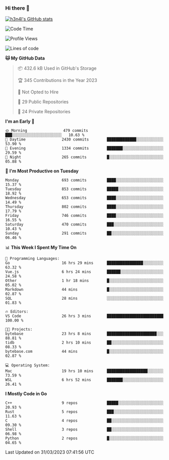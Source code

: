 ### Hi there 👋

[![h3n4l's GitHub stats](https://github-readme-stats.vercel.app/api?username=h3n4l&count_private=true&show_icons=true&theme=radical)](https://github.com/h3n4l/github-readme-stats)

<!--START_SECTION:waka-->
![Code Time](http://img.shields.io/badge/Code%20Time-1%2C093%20hrs%2024%20mins-blue)

![Profile Views](http://img.shields.io/badge/Profile%20Views-0-blue)

![Lines of code](https://img.shields.io/badge/From%20Hello%20World%20I%27ve%20Written-2.7%20million%20lines%20of%20code-blue)

**🐱 My GitHub Data** 

> 📦 432.6 kB Used in GitHub's Storage 
 > 
> 🏆 345 Contributions in the Year 2023
 > 
> 🚫 Not Opted to Hire
 > 
> 📜 29 Public Repositories 
 > 
> 🔑 24 Private Repositories 
 > 
**I'm an Early 🐤** 

```text
🌞 Morning                479 commits         ███░░░░░░░░░░░░░░░░░░░░░░   10.63 % 
🌆 Daytime                2430 commits        █████████████░░░░░░░░░░░░   53.90 % 
🌃 Evening                1334 commits        ███████░░░░░░░░░░░░░░░░░░   29.59 % 
🌙 Night                  265 commits         █░░░░░░░░░░░░░░░░░░░░░░░░   05.88 % 
```
📅 **I'm Most Productive on Tuesday** 

```text
Monday                   693 commits         ████░░░░░░░░░░░░░░░░░░░░░   15.37 % 
Tuesday                  853 commits         █████░░░░░░░░░░░░░░░░░░░░   18.92 % 
Wednesday                653 commits         ████░░░░░░░░░░░░░░░░░░░░░   14.49 % 
Thursday                 802 commits         ████░░░░░░░░░░░░░░░░░░░░░   17.79 % 
Friday                   746 commits         ████░░░░░░░░░░░░░░░░░░░░░   16.55 % 
Saturday                 470 commits         ███░░░░░░░░░░░░░░░░░░░░░░   10.43 % 
Sunday                   291 commits         ██░░░░░░░░░░░░░░░░░░░░░░░   06.46 % 
```


📊 **This Week I Spent My Time On** 

```text
💬 Programming Languages: 
Go                       16 hrs 29 mins      ████████████████░░░░░░░░░   63.32 % 
Vue.js                   6 hrs 24 mins       ██████░░░░░░░░░░░░░░░░░░░   24.58 % 
Other                    1 hr 18 mins        █░░░░░░░░░░░░░░░░░░░░░░░░   05.02 % 
Markdown                 44 mins             █░░░░░░░░░░░░░░░░░░░░░░░░   02.87 % 
SQL                      28 mins             ░░░░░░░░░░░░░░░░░░░░░░░░░   01.83 % 

🔥 Editors: 
VS Code                  26 hrs 3 mins       █████████████████████████   100.00 % 

🐱‍💻 Projects: 
bytebase                 23 hrs 8 mins       ██████████████████████░░░   88.81 % 
tidb                     2 hrs 10 mins       ██░░░░░░░░░░░░░░░░░░░░░░░   08.33 % 
bytebase.com             44 mins             █░░░░░░░░░░░░░░░░░░░░░░░░   02.87 % 

💻 Operating System: 
Mac                      19 hrs 10 mins      ██████████████████░░░░░░░   73.59 % 
WSL                      6 hrs 52 mins       ███████░░░░░░░░░░░░░░░░░░   26.41 % 
```

**I Mostly Code in Go** 

```text
C++                      9 repos             █████░░░░░░░░░░░░░░░░░░░░   20.93 % 
Rust                     5 repos             ███░░░░░░░░░░░░░░░░░░░░░░   11.63 % 
C                        4 repos             ██░░░░░░░░░░░░░░░░░░░░░░░   09.30 % 
Shell                    3 repos             ██░░░░░░░░░░░░░░░░░░░░░░░   06.98 % 
Python                   2 repos             █░░░░░░░░░░░░░░░░░░░░░░░░   04.65 % 
```




 Last Updated on 31/03/2023 07:41:56 UTC
<!--END_SECTION:waka-->

